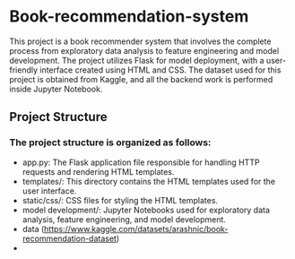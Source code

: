 # Book-recommendation-system
This project is a book recommender system that involves the complete process from exploratory data analysis to feature engineering and model development. The project utilizes Flask for model deployment, with a user-friendly interface created using HTML and CSS. The dataset used for this project is obtained from Kaggle, and all the backend work is performed inside Jupyter Notebook.
## Project Structure
### The project structure is organized as follows:

- app.py: The Flask application file responsible for handling HTTP requests and rendering HTML templates.
- templates/: This directory contains the HTML templates used for the user interface.
- static/css/: CSS files for styling the HTML templates.
- model development/: Jupyter Notebooks used for exploratory data analysis, feature engineering, and model development.
- data (https://www.kaggle.com/datasets/arashnic/book-recommendation-dataset)
- 
